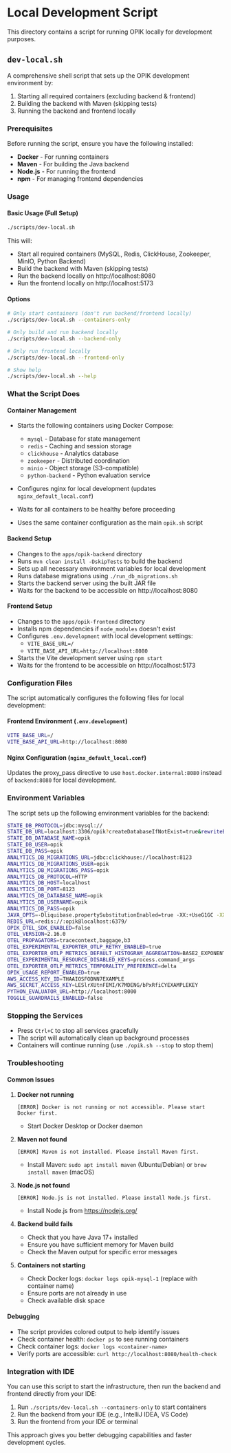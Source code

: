 # Local Development Script

This directory contains a script for running OPIK locally for development purposes.

## `dev-local.sh`

A comprehensive shell script that sets up the OPIK development environment by:
1. Starting all required containers (excluding backend & frontend)
2. Building the backend with Maven (skipping tests)
3. Running the backend and frontend locally

### Prerequisites

Before running the script, ensure you have the following installed:

- **Docker** - For running containers
- **Maven** - For building the Java backend
- **Node.js** - For running the frontend
- **npm** - For managing frontend dependencies

### Usage

#### Basic Usage (Full Setup)
```bash
./scripts/dev-local.sh
```

This will:
- Start all required containers (MySQL, Redis, ClickHouse, Zookeeper, MinIO, Python Backend)
- Build the backend with Maven (skipping tests)
- Run the backend locally on http://localhost:8080
- Run the frontend locally on http://localhost:5173

#### Options

```bash
# Only start containers (don't run backend/frontend locally)
./scripts/dev-local.sh --containers-only

# Only build and run backend locally
./scripts/dev-local.sh --backend-only

# Only run frontend locally
./scripts/dev-local.sh --frontend-only

# Show help
./scripts/dev-local.sh --help
```

### What the Script Does

#### Container Management
- Starts the following containers using Docker Compose:
  - `mysql` - Database for state management
  - `redis` - Caching and session storage
  - `clickhouse` - Analytics database
  - `zookeeper` - Distributed coordination
  - `minio` - Object storage (S3-compatible)
  - `python-backend` - Python evaluation service

- Configures nginx for local development (updates `nginx_default_local.conf`)
- Waits for all containers to be healthy before proceeding
- Uses the same container configuration as the main `opik.sh` script

#### Backend Setup
- Changes to the `apps/opik-backend` directory
- Runs `mvn clean install -DskipTests` to build the backend
- Sets up all necessary environment variables for local development
- Runs database migrations using `./run_db_migrations.sh`
- Starts the backend server using the built JAR file
- Waits for the backend to be accessible on http://localhost:8080

#### Frontend Setup
- Changes to the `apps/opik-frontend` directory
- Installs npm dependencies if `node_modules` doesn't exist
- Configures `.env.development` with local development settings:
  - `VITE_BASE_URL=/`
  - `VITE_BASE_API_URL=http://localhost:8080`
- Starts the Vite development server using `npm start`
- Waits for the frontend to be accessible on http://localhost:5173

### Configuration Files

The script automatically configures the following files for local development:

#### Frontend Environment (`.env.development`)
```bash
VITE_BASE_URL=/
VITE_BASE_API_URL=http://localhost:8080
```

#### Nginx Configuration (`nginx_default_local.conf`)
Updates the proxy_pass directive to use `host.docker.internal:8080` instead of `backend:8080` for local development.

### Environment Variables

The script sets up the following environment variables for the backend:

```bash
STATE_DB_PROTOCOL=jdbc:mysql://
STATE_DB_URL=localhost:3306/opik?createDatabaseIfNotExist=true&rewriteBatchedStatements=true
STATE_DB_DATABASE_NAME=opik
STATE_DB_USER=opik
STATE_DB_PASS=opik
ANALYTICS_DB_MIGRATIONS_URL=jdbc:clickhouse://localhost:8123
ANALYTICS_DB_MIGRATIONS_USER=opik
ANALYTICS_DB_MIGRATIONS_PASS=opik
ANALYTICS_DB_PROTOCOL=HTTP
ANALYTICS_DB_HOST=localhost
ANALYTICS_DB_PORT=8123
ANALYTICS_DB_DATABASE_NAME=opik
ANALYTICS_DB_USERNAME=opik
ANALYTICS_DB_PASS=opik
JAVA_OPTS=-Dliquibase.propertySubstitutionEnabled=true -XX:+UseG1GC -XX:MaxRAMPercentage=80.0
REDIS_URL=redis://:opik@localhost:6379/
OPIK_OTEL_SDK_ENABLED=false
OTEL_VERSION=2.16.0
OTEL_PROPAGATORS=tracecontext,baggage,b3
OTEL_EXPERIMENTAL_EXPORTER_OTLP_RETRY_ENABLED=true
OTEL_EXPORTER_OTLP_METRICS_DEFAULT_HISTOGRAM_AGGREGATION=BASE2_EXPONENTIAL_BUCKET_HISTOGRAM
OTEL_EXPERIMENTAL_RESOURCE_DISABLED_KEYS=process.command_args
OTEL_EXPORTER_OTLP_METRICS_TEMPORALITY_PREFERENCE=delta
OPIK_USAGE_REPORT_ENABLED=true
AWS_ACCESS_KEY_ID=THAAIOSFODNN7EXAMPLE
AWS_SECRET_ACCESS_KEY=LESlrXUtnFEMI/K7MDENG/bPxRfiCYEXAMPLEKEY
PYTHON_EVALUATOR_URL=http://localhost:8000
TOGGLE_GUARDRAILS_ENABLED=false
```

### Stopping the Services

- Press `Ctrl+C` to stop all services gracefully
- The script will automatically clean up background processes
- Containers will continue running (use `./opik.sh --stop` to stop them)

### Troubleshooting

#### Common Issues

1. **Docker not running**
   ```
   [ERROR] Docker is not running or not accessible. Please start Docker first.
   ```
   - Start Docker Desktop or Docker daemon

2. **Maven not found**
   ```
   [ERROR] Maven is not installed. Please install Maven first.
   ```
   - Install Maven: `sudo apt install maven` (Ubuntu/Debian) or `brew install maven` (macOS)

3. **Node.js not found**
   ```
   [ERROR] Node.js is not installed. Please install Node.js first.
   ```
   - Install Node.js from https://nodejs.org/

4. **Backend build fails**
   - Check that you have Java 17+ installed
   - Ensure you have sufficient memory for Maven build
   - Check the Maven output for specific error messages

5. **Containers not starting**
   - Check Docker logs: `docker logs opik-mysql-1` (replace with container name)
   - Ensure ports are not already in use
   - Check available disk space

#### Debugging

- The script provides colored output to help identify issues
- Check container health: `docker ps` to see running containers
- Check container logs: `docker logs <container-name>`
- Verify ports are accessible: `curl http://localhost:8080/health-check`

### Integration with IDE

You can use this script to start the infrastructure, then run the backend and frontend directly from your IDE:

1. Run `./scripts/dev-local.sh --containers-only` to start containers
2. Run the backend from your IDE (e.g., IntelliJ IDEA, VS Code)
3. Run the frontend from your IDE or terminal

This approach gives you better debugging capabilities and faster development cycles.